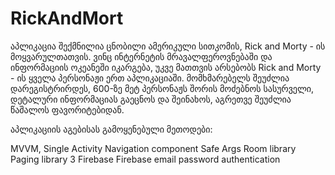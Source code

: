 # RickAndMort

აპლიკაცია შექმნილია ცნობილი ამერიკული სითკომის, Rick and Morty - ის მოყვარულთათვის. ვინც ინტერნეტის მრავალფეროვნებაში და ინფორმაციის ოკეანეში იკარგება, 
უკვე მათთვის არსებობს Rick and Morty - ის ყველა პერსონაჟი ერთ აპლიკაციაში. მომხმარებელს შეუძლია დარეგისტრირდეს, 600-ზე მეტ პერსონაჟს შორის მოძებნოს სასურველი,
დეტალური ინფორმაციას გაეცნოს და შეინახოს, აგრეთვე შეუძლია წაშალოს ფავორიტებიდან.


აპლიკაციის აგებისას გამოყენებული მეთოდები:

MVVM, 
Single Activity
Navigation component
Safe Args
Room library
Paging library 3
Firebase
Firebase email password authentication

